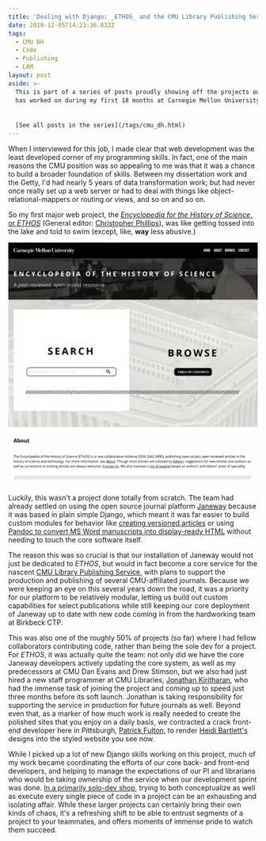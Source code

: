 ```yaml
---
title: 'Dealing with Django: _ETHOS_ and the CMU Library Publishing Service'
date: 2019-12-05T14:23:36.632Z
tags:
  - CMU DH
  - Code
  - Publishing
  - LAM
layout: post
aside: >-
  This is part of a series of posts proudly showing off the projects our team
  has worked on during my first 18 months at Carnegie Mellon University.


  [See all posts in the series](/tags/cmu_dh.html)
---
```

When I interviewed for this job, I made clear that web development was the least developed corner of my programming skills.
In fact, one of the main reasons the CMU position was so appealing to me was that it was a chance to build a broader foundation of skills.
Between my dissertation work and the Getty, I'd had nearly 5 years of data transformation work; but had never once really set up a web server or had to deal with things like object-relational-mappers or routing or views, and so on and so on.

So my first major web project, the [_Encyclopedia for the History of Science_, or _ETHOS_](https://lps.library.cmu.edu/ETHOS) (General editor: [Christopher Phillips](https://www.cmu.edu/dietrich/history/people/faculty/phillips.html)), was like getting tossed into the lake and told to swim (except, like, **way** less abusive.)

![Screenshot of the front page of the Encyclopedia of the History of Science](/assets/images/ethos.png)

Luckily, this wasn't a project done totally from scratch. The team had already settled on using the open source journal platform [Janeway](https://janeway.systems/) because it was based in plain simple Django, which meant it was far easier to build custom modules for behavior like [creating versioned articles](https://github.com/cmu-lib/archive_plugin) or using [Pandoc to convert MS Word manuscripts into display-ready HTML](https://github.com/BirkbeckCTP/pandoc_plugin) without needing to touch the core software itself.

The reason this was so crucial is that our installation of Janeway would not just be dedicated to _ETHOS_, but would in fact become a core service for the nascent [CMU Library Publishing Service](https://lps.library.cmu.edu), with plans to support the production and publishing of several CMU-affiliated journals.
Because we were keeping an eye on this several years down the road, it was a priority for our platform to be relatively modular, letting us build out custom capabilities for select publications while still keeping our core deployment of Janeway up to date with new code coming in from the hardworking team at Birkbeck CTP.

This was also one of the roughly 50% of projects (so far) where I had fellow collaborators contributing code, rather than being the sole dev for a project. For _ETHOS_, it was actually quite the team: not only did we have the core Janeway developers actively updating the core system, as well as my predecessors at CMU Dan Evans and Drew Stimson, but we also had just hired a new staff programmer at CMU Libraries, [Jonathan Kiritharan](https://library.cmu.edu/about/people/jonathan-kiritharan), who had the immense task of joining the project and coming up to speed just three months before its soft launch. Jonathan is taking responsibility for supporting the service in production for future journals as well. Beyond even that, as a marker of how much work is really needed to create the polished sites that you enjoy on a daily basis, we contracted a crack front-end developer here in Pittsburgh, [Patrick Fulton](https://twitter.com/patrickfulton), to render [Heidi Bartlett's](https://library.cmu.edu/about/people/heidi-bartlett) designs into the styled website you see now.

While I picked up a lot of new Django skills working on this project, much of my work became coordinating the efforts of our core back- and front-end developers, and helping to manage the expectations of our PI and librarians who would be taking ownership of the service when our development sprint was done.
[In a primarily solo-dev shop](/2019/07/27/whats-in-a-name.html), trying to both conceptualize as well as execute every single piece of code in a project can be an exhausting and isolating affair.
While these larger projects can certainly bring their own kinds of chaos, it's a refreshing shift to be able to entrust segments of a project to your teammates, and offers moments of immense pride to watch them succeed.
